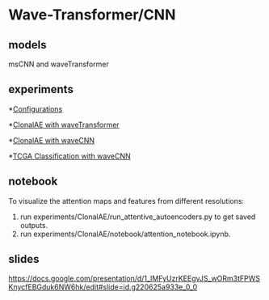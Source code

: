 # Wave-Transformer/CNN  

## models

msCNN and waveTransformer

## experiments

*[Configurations](experiments/ClonalAE/confs)

*[ClonalAE with waveTransformer](https://wandb.ai/genome_pretraining/WaveLSTM-ClonalAE/runs/1cn3jfmm?nw=nwusertonyu)

*[ClonalAE with waveCNN](https://wandb.ai/genome_pretraining/WaveLSTM-ClonalAE/runs/1gp03rlk?nw=nwusertonyu)

*[TCGA Classification with waveCNN](https://wandb.ai/genome_pretraining/WaveLSTM-clfTCGA/runs/19putmdc?nw=nwusertonyu)

## notebook

To visualize the attention maps and features from different resolutions: 
1. run experiments/ClonalAE/run_attentive_autoencoders.py to get saved outputs.
2. run experiments/ClonalAE/notebook/attention_notebook.ipynb.

## slides

https://docs.google.com/presentation/d/1_lMFyUzrKEEgvJS_wORm3tFPWSKnycfEBGduk6NW6hk/edit#slide=id.g220625a933e_0_0
